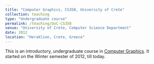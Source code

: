 ```yaml
---
title: "Computer Graphics, CS358, University of Crete"
collection: teaching
type: "Undergraduate course"
permalink: /teaching/UoC-CS358
venue: "University of Crete, Computer Science Department"
date: 2012
location: "Heraklion, Crete, Greece"
---
```


This is an introductory, undergraduate course in [Computer Graphics](https://www.csd.uoc.gr/CSD/index.jsp?content=courses_catalog&openmenu=demoAcc3&lang=en&course=93). It started on the Winter semester of 2012, till today.

<!-- Heading 1
======

Heading 2
======

Heading 3
======

-->